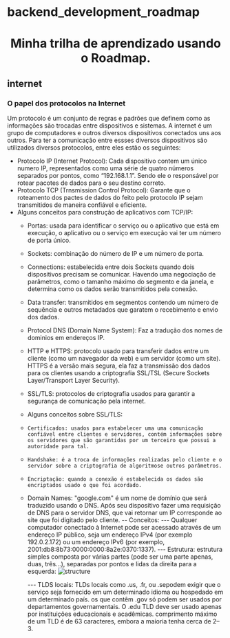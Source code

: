 # backend_development_roadmap
<h1 align="center"> Minha trilha de aprendizado usando o Roadmap. </h1>


<h2> internet </h2>
<h3> O papel dos protocolos na Internet </h3>

Um protocolo é um conjunto de regras e padrões que definem como as informações são trocadas entre dispositivos e sistemas. A internet é um grupo de computadores e outros diversos dispositivos conectados uns aos outros. Para ter a comunicação entre essses diversos dispositivos são utilizados diversos protocolos, entre eles estão os seguintes:
<ul>
  <li> Protocolo IP (Internet Protocol): Cada dispositivo contem um único numero IP, representados como uma série de quatro números separados por pontos, como “192.168.1.1”. Sendo ele o responsável por rotear pacotes de dados para o seu destino correto.
  </li>
  
  <li> Protocolo TCP (Trnsmission Control Protocol): Garante que o roteamento dos pactes de dados do feito pelo protocolo IP sejam transmitidos de maneira confiável e eficiente.</li>  
  <li> Alguns conceitos para construção de aplicativos com TCP/IP:</li>
  
  - Portas: usada para identificar o serviço ou o aplicativo que está em execução, o aplicativo ou o serviço em execução vai ter um número de porta único.
    
  - Sockets: combinação do número de IP e um número de porta.
    
  - Connections: estabelecida entre dois Sockets quando dois dispositivos precisam se comunicar. Havendo uma negociação de parâmetros, como o tamanho máximo do segmento e da janela, e determina como os dados serão transmitidos pela conexão.
    
  - Data transfer: transmitidos em segmentos contendo um número de sequência e outros metadados que garatem o recebimento e envio dos dados.
  
  - Protocol DNS (Domain Name System): Faz a tradução dos nomes de dominios em endereços IP.
  
  - HTTP e HTTPS: protocolo usado para transferir dados entre um cliente (como um navegador da web) e um servidor (como um site). HTTPS é a versão mais segura, ela faz a transmissão dos dados para os clientes usando a criptografia SSL/TSL (Secure Sockets Layer/Transport Layer Security).
  
  - SSL/TLS: protocolos de criptografia usados para garantir a segurança de comunicação pela internet.
  -   Alguns conceitos sobre SSL/TLS:
  -     Certificados: usados para estabelecer uma uma comunicação confiável entre clientes e servidores, contém informações sobre os servidores que são garantidas por um terceiro que possui a autoridade para tal.
  -     Handshake: é a troca de informações realizadas pelo cliente e o servidor sobre a criptografia de algoritmose outros parâmetros.
  -     Encriptação: quando a conexão é estabelecida os dados são encriptados usado o que foi acordado.
  
  - Domain Names: "google.com" é um nome de domínio que será traduzido usando o DNS. Após seu dispositivo fazer uma requisição de DNS para o servidor DNS, que vai retornar um IP corresponde ao site que foi digitado pelo cliente.
    -- Conceitos:
      --- Qualquer computador conectado à Internet pode ser acessado através de um endereço IP público, seja um endereço IPv4 (por exemplo 192.0.2.172) ou um endereço IPv6 (por exemplo, 2001:db8:8b73:0000:0000:8a2e:0370:1337).
      --- Estrutura: estrutura simples composta por várias partes (pode ser uma parte apenas, duas, três…), separadas por pontos e lidas da direita para a esquerda:
    ![structure](https://github.com/Dev-Duardo/backend_development_roadmap/assets/86846534/11480467-7aa0-4bba-91e4-e46a7ae2335a)
    
      ---  TLDS locais: TLDs locais como .us, .fr, ou .sepodem exigir que o serviço seja fornecido em um determinado idioma ou hospedado em um determinado país. os que contêm .gov só podem ser usados ​​por departamentos governamentais. O .edu TLD deve ser usado apenas por instituições educacionais e acadêmicas. comprimento máximo de um TLD é de 63 caracteres, embora a maioria tenha cerca de 2–3.
  
</ul>

